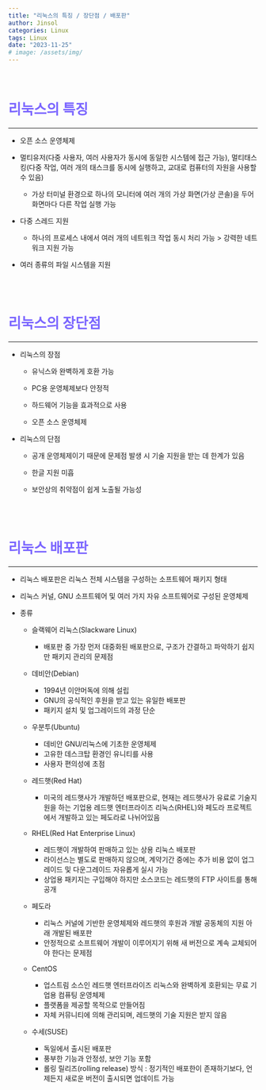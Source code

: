 ```yaml
---
title: "리눅스의 특징 / 장단점 / 배포판"
author: Jinsol
categories: Linux
tags: Linux
date: "2023-11-25"
# image: /assets/img/
---
```


<br>

# <span style="color:#7B66FF">리눅스의 특징</span>
<hr>

- 오픈 소스 운영체제
    
- 멀티유저(다중 사용자, 여러 사용자가 동시에 동일한 시스템에 접근 가능), 멀티태스킹(다중 작업, 여러 개의 태스크를 동시에 실행하고, 교대로 컴퓨터의 자원을 사용할 수 있음)

    - 가상 터미널 환경으로 하나의 모니터에 여러 개의 가상 화면(가상 콘솔)을 두어 화면마다 다른 작업 실행 가능

- 다중 스레드 지원

    - 하나의 프로세스 내에서 여러 개의 네트워크 작업 동시 처리 가능 > 강력한 네트워크 지원 가능

- 여러 종류의 파일 시스템을 지원

<br>
<br>

# <span style="color:#7B66FF">리눅스의 장단점</span>
<hr>

- 리눅스의 장점

    - 유닉스와 완벽하게 호환 가능

    - PC용 운영체제보다 안정적

    - 하드웨어 기능을 효과적으로 사용

    - 오픈 소스 운영체제

- 리눅스의 단점

    - 공개 운영체제이기 때문에 문제점 발생 시 기술 지원을 받는 데 한계가 있음

    - 한글 지원 미흡

    - 보안상의 취약점이 쉽게 노출될 가능성
 
<br>
<br>

# <span style="color:#7B66FF">리눅스 배포판</span>
<hr>

- 리눅스 배포판은 리눅스 전체 시스템을 구성하는 소프트웨어 패키지 형태

- 리눅스 커널, GNU 소프트웨어 및 여러 가지 자유 소프트웨어로 구성된 운영체제

- 종류
  
  - 슬랙웨어 리눅스(Slackware Linux)   
    - 배포판 중 가장 먼저 대중화된 배포판으로, 구조가 간결하고 파악하기 쉽지만 패키지 관리의 문제점

  - 데비안(Debian)
    - 1994년 이안머독에 의해 설립
    - GNU의 공식적인 후원을 받고 있는 유일한 배포판
    - 패키지 설치 및 업그레이드의 과정 단순

  - 우분투(Ubuntu)
    - 데비안 GNU/리눅스에 기초한 운영체제
    - 고유한 데스크탑 환경인 유니티를 사용
    - 사용자 편의성에 초점

  - 레드햇(Red Hat)
    - 미국의 레드햇사가 개발하던 배포판으로, 현재는 레드햇사가 유료로 기술지원을 하는 기업용 레드햇 엔터프라이즈 리눅스(RHEL)와 페도라 프로젝트에서 개발하고 있는 페도라로 나뉘어있음

  - RHEL(Red Hat Enterprise Linux)
    - 레드햇이 개발하여 판매하고 있는 상용 리눅스 배포판
    - 라이선스는 별도로 판매하지 않으며, 계약기간 중에는 추가 비용 없이 업그레이드 및 다운그레이드 자유롭게 실시 가능
    - 상업용 패키지는 구입해야 하지만 소스코드는 레드햇의 FTP 사이트를 통해 공개

  - 페도라
    - 리눅스 커널에 기반한 운영체제와 레드햇의 후원과 개발 공동체의 지원 아래 개발된 배포판
    - 안정적으로 소프트웨어 개발이 이루어지기 위해 새 버전으로 계속 교체되어야 한다는 문제점

  - CentOS
    - 업스트림 소스인 레드햇 엔터프라이즈 리눅스와 완벽하게 호환되는 무료 기업용 컴퓨팅 운영체제
    - 플랫폼을 제공할 목적으로 만들어짐
    - 자체 커뮤니티에 의해 관리되며, 레드햇의 기술 지원은 받지 않음

  - 수세(SUSE)
    - 독일에서 출시된 배포판
    - 풍부한 기능과 안정성, 보안 기능 포함
    - 롤링 릴리즈(rolling release) 방식 : 정기적인 배포한이 존재하기보다, 언제든지 새로운 버전이 출시되면 업데이트 가능